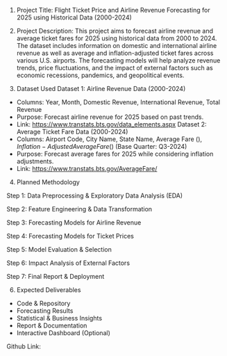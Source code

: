 1. Project Title:
Flight Ticket Price and Airline Revenue Forecasting for 2025 using Historical Data (2000-2024)

2. Project Description:
This project aims to forecast airline revenue and average ticket fares for 2025 using historical data from 2000 to 2024. The dataset includes information on domestic and international airline revenue as well as average and inflation-adjusted ticket fares across various U.S. airports. The forecasting models will help analyze revenue trends, price fluctuations, and the impact of external factors such as economic recessions, pandemics, and geopolitical events.

3. Dataset Used
Dataset 1: Airline Revenue Data (2000-2024)
- Columns: Year, Month, Domestic Revenue, International Revenue, Total Revenue
- Purpose: Forecast airline revenue for 2025 based on past trends.
- Link: https://www.transtats.bts.gov/data_elements.aspx
Dataset 2: Average Ticket Fare Data (2000-2024)
- Columns: Airport Code, City Name, State Name, Average Fare ($), Inflation-Adjusted Average Fare ($) (Base Quarter: Q3-2024)
- Purpose: Forecast average fares for 2025 while considering inflation adjustments.
- Link: https://www.transtats.bts.gov/AverageFare/

4. Planned Methodology

  <t/> Step 1: Data Preprocessing & Exploratory Data Analysis (EDA)
  
  <t/> Step 2: Feature Engineering & Data Transformation
  
  <t/> Step 3: Forecasting Models for Airline Revenue
  
  <t/> Step 4: Forecasting Models for Ticket Prices
  
  <t/> Step 5: Model Evaluation & Selection
  
  <t/> Step 6: Impact Analysis of External Factors
  
  <t/> Step 7: Final Report & Deployment

6. Expected Deliverables
- Code & Repository
- Forecasting Results
- Statistical & Business Insights
- Report & Documentation
- Interactive Dashboard (Optional)

Github Link: 
